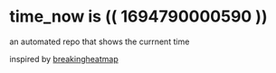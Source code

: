 # time_now is (( 1694790000590 ))

an automated repo that shows the currnent time

inspired by [breakingheatmap](https://github.com/breakingheatmap/breakingheatmap)